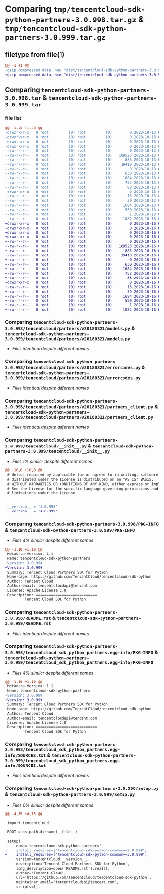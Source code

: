 # Comparing `tmp/tencentcloud-sdk-python-partners-3.0.998.tar.gz` & `tmp/tencentcloud-sdk-python-partners-3.0.999.tar.gz`

## filetype from file(1)

```diff
@@ -1 +1 @@
-gzip compressed data, was "dist/tencentcloud-sdk-python-partners-3.0.998.tar", last modified: Fri Oct 13 00:33:31 2023, max compression
+gzip compressed data, was "dist/tencentcloud-sdk-python-partners-3.0.999.tar", last modified: Mon Oct 16 00:32:44 2023, max compression
```

## Comparing `tencentcloud-sdk-python-partners-3.0.998.tar` & `tencentcloud-sdk-python-partners-3.0.999.tar`

### file list

```diff
@@ -1,20 +1,20 @@
-drwxr-xr-x   0 root         (0) root         (0)        0 2023-10-13 00:33:31.000000 tencentcloud-sdk-python-partners-3.0.998/
-drwxr-xr-x   0 root         (0) root         (0)        0 2023-10-13 00:33:31.000000 tencentcloud-sdk-python-partners-3.0.998/tencentcloud/
-drwxr-xr-x   0 root         (0) root         (0)        0 2023-10-13 00:33:31.000000 tencentcloud-sdk-python-partners-3.0.998/tencentcloud/partners/
-drwxr-xr-x   0 root         (0) root         (0)        0 2023-10-13 00:33:31.000000 tencentcloud-sdk-python-partners-3.0.998/tencentcloud/partners/v20180321/
--rw-r--r--   0 root         (0) root         (0)        0 2023-10-13 00:33:31.000000 tencentcloud-sdk-python-partners-3.0.998/tencentcloud/partners/v20180321/__init__.py
--rw-r--r--   0 root         (0) root         (0)   109523 2023-10-13 00:33:31.000000 tencentcloud-sdk-python-partners-3.0.998/tencentcloud/partners/v20180321/models.py
--rw-r--r--   0 root         (0) root         (0)      885 2023-10-13 00:33:31.000000 tencentcloud-sdk-python-partners-3.0.998/tencentcloud/partners/v20180321/errorcodes.py
--rw-r--r--   0 root         (0) root         (0)    19410 2023-10-13 00:33:31.000000 tencentcloud-sdk-python-partners-3.0.998/tencentcloud/partners/v20180321/partners_client.py
--rw-r--r--   0 root         (0) root         (0)        0 2023-10-13 00:33:31.000000 tencentcloud-sdk-python-partners-3.0.998/tencentcloud/partners/__init__.py
--rw-r--r--   0 root         (0) root         (0)      630 2023-10-13 00:33:31.000000 tencentcloud-sdk-python-partners-3.0.998/tencentcloud/__init__.py
--rw-r--r--   0 root         (0) root         (0)     1684 2023-10-13 00:33:31.000000 tencentcloud-sdk-python-partners-3.0.998/PKG-INFO
--rw-r--r--   0 root         (0) root         (0)      752 2023-10-13 00:33:31.000000 tencentcloud-sdk-python-partners-3.0.998/README.rst
--rw-r--r--   0 root         (0) root         (0)       88 2023-10-13 00:33:31.000000 tencentcloud-sdk-python-partners-3.0.998/setup.cfg
-drwxr-xr-x   0 root         (0) root         (0)        0 2023-10-13 00:33:31.000000 tencentcloud-sdk-python-partners-3.0.998/tencentcloud_sdk_python_partners.egg-info/
--rw-r--r--   0 root         (0) root         (0)       13 2023-10-13 00:33:31.000000 tencentcloud-sdk-python-partners-3.0.998/tencentcloud_sdk_python_partners.egg-info/top_level.txt
--rw-r--r--   0 root         (0) root         (0)       39 2023-10-13 00:33:31.000000 tencentcloud-sdk-python-partners-3.0.998/tencentcloud_sdk_python_partners.egg-info/requires.txt
--rw-r--r--   0 root         (0) root         (0)     1684 2023-10-13 00:33:31.000000 tencentcloud-sdk-python-partners-3.0.998/tencentcloud_sdk_python_partners.egg-info/PKG-INFO
--rw-r--r--   0 root         (0) root         (0)      550 2023-10-13 00:33:31.000000 tencentcloud-sdk-python-partners-3.0.998/tencentcloud_sdk_python_partners.egg-info/SOURCES.txt
--rw-r--r--   0 root         (0) root         (0)        1 2023-10-13 00:33:31.000000 tencentcloud-sdk-python-partners-3.0.998/tencentcloud_sdk_python_partners.egg-info/dependency_links.txt
--rw-r--r--   0 root         (0) root         (0)     1082 2023-10-13 00:33:31.000000 tencentcloud-sdk-python-partners-3.0.998/setup.py
+drwxr-xr-x   0 root         (0) root         (0)        0 2023-10-16 00:32:44.000000 tencentcloud-sdk-python-partners-3.0.999/
+drwxr-xr-x   0 root         (0) root         (0)        0 2023-10-16 00:32:44.000000 tencentcloud-sdk-python-partners-3.0.999/tencentcloud/
+drwxr-xr-x   0 root         (0) root         (0)        0 2023-10-16 00:32:44.000000 tencentcloud-sdk-python-partners-3.0.999/tencentcloud/partners/
+drwxr-xr-x   0 root         (0) root         (0)        0 2023-10-16 00:32:44.000000 tencentcloud-sdk-python-partners-3.0.999/tencentcloud/partners/v20180321/
+-rw-r--r--   0 root         (0) root         (0)        0 2023-10-16 00:32:44.000000 tencentcloud-sdk-python-partners-3.0.999/tencentcloud/partners/v20180321/__init__.py
+-rw-r--r--   0 root         (0) root         (0)   109523 2023-10-16 00:32:44.000000 tencentcloud-sdk-python-partners-3.0.999/tencentcloud/partners/v20180321/models.py
+-rw-r--r--   0 root         (0) root         (0)      885 2023-10-16 00:32:44.000000 tencentcloud-sdk-python-partners-3.0.999/tencentcloud/partners/v20180321/errorcodes.py
+-rw-r--r--   0 root         (0) root         (0)    19410 2023-10-16 00:32:44.000000 tencentcloud-sdk-python-partners-3.0.999/tencentcloud/partners/v20180321/partners_client.py
+-rw-r--r--   0 root         (0) root         (0)        0 2023-10-16 00:32:44.000000 tencentcloud-sdk-python-partners-3.0.999/tencentcloud/partners/__init__.py
+-rw-r--r--   0 root         (0) root         (0)      630 2023-10-16 00:32:44.000000 tencentcloud-sdk-python-partners-3.0.999/tencentcloud/__init__.py
+-rw-r--r--   0 root         (0) root         (0)     1684 2023-10-16 00:32:44.000000 tencentcloud-sdk-python-partners-3.0.999/PKG-INFO
+-rw-r--r--   0 root         (0) root         (0)      752 2023-10-16 00:32:44.000000 tencentcloud-sdk-python-partners-3.0.999/README.rst
+-rw-r--r--   0 root         (0) root         (0)       88 2023-10-16 00:32:44.000000 tencentcloud-sdk-python-partners-3.0.999/setup.cfg
+drwxr-xr-x   0 root         (0) root         (0)        0 2023-10-16 00:32:44.000000 tencentcloud-sdk-python-partners-3.0.999/tencentcloud_sdk_python_partners.egg-info/
+-rw-r--r--   0 root         (0) root         (0)       13 2023-10-16 00:32:44.000000 tencentcloud-sdk-python-partners-3.0.999/tencentcloud_sdk_python_partners.egg-info/top_level.txt
+-rw-r--r--   0 root         (0) root         (0)       39 2023-10-16 00:32:44.000000 tencentcloud-sdk-python-partners-3.0.999/tencentcloud_sdk_python_partners.egg-info/requires.txt
+-rw-r--r--   0 root         (0) root         (0)     1684 2023-10-16 00:32:44.000000 tencentcloud-sdk-python-partners-3.0.999/tencentcloud_sdk_python_partners.egg-info/PKG-INFO
+-rw-r--r--   0 root         (0) root         (0)      550 2023-10-16 00:32:44.000000 tencentcloud-sdk-python-partners-3.0.999/tencentcloud_sdk_python_partners.egg-info/SOURCES.txt
+-rw-r--r--   0 root         (0) root         (0)        1 2023-10-16 00:32:44.000000 tencentcloud-sdk-python-partners-3.0.999/tencentcloud_sdk_python_partners.egg-info/dependency_links.txt
+-rw-r--r--   0 root         (0) root         (0)     1082 2023-10-16 00:32:44.000000 tencentcloud-sdk-python-partners-3.0.999/setup.py
```

### Comparing `tencentcloud-sdk-python-partners-3.0.998/tencentcloud/partners/v20180321/models.py` & `tencentcloud-sdk-python-partners-3.0.999/tencentcloud/partners/v20180321/models.py`

 * *Files identical despite different names*

### Comparing `tencentcloud-sdk-python-partners-3.0.998/tencentcloud/partners/v20180321/errorcodes.py` & `tencentcloud-sdk-python-partners-3.0.999/tencentcloud/partners/v20180321/errorcodes.py`

 * *Files identical despite different names*

### Comparing `tencentcloud-sdk-python-partners-3.0.998/tencentcloud/partners/v20180321/partners_client.py` & `tencentcloud-sdk-python-partners-3.0.999/tencentcloud/partners/v20180321/partners_client.py`

 * *Files identical despite different names*

### Comparing `tencentcloud-sdk-python-partners-3.0.998/tencentcloud/__init__.py` & `tencentcloud-sdk-python-partners-3.0.999/tencentcloud/__init__.py`

 * *Files 1% similar despite different names*

```diff
@@ -10,8 +10,8 @@
 # Unless required by applicable law or agreed to in writing, software
 # distributed under the License is distributed on an "AS IS" BASIS,
 # WITHOUT WARRANTIES OR CONDITIONS OF ANY KIND, either express or implied.
 # See the License for the specific language governing permissions and
 # limitations under the License.
 
 
-__version__ = '3.0.998'
+__version__ = '3.0.999'
```

### Comparing `tencentcloud-sdk-python-partners-3.0.998/PKG-INFO` & `tencentcloud-sdk-python-partners-3.0.999/PKG-INFO`

 * *Files 4% similar despite different names*

```diff
@@ -1,10 +1,10 @@
 Metadata-Version: 1.1
 Name: tencentcloud-sdk-python-partners
-Version: 3.0.998
+Version: 3.0.999
 Summary: Tencent Cloud Partners SDK for Python
 Home-page: https://github.com/TencentCloud/tencentcloud-sdk-python
 Author: Tencent Cloud
 Author-email: tencentcloudapi@tencent.com
 License: Apache License 2.0
 Description: ============================
         Tencent Cloud SDK for Python
```

### Comparing `tencentcloud-sdk-python-partners-3.0.998/README.rst` & `tencentcloud-sdk-python-partners-3.0.999/README.rst`

 * *Files identical despite different names*

### Comparing `tencentcloud-sdk-python-partners-3.0.998/tencentcloud_sdk_python_partners.egg-info/PKG-INFO` & `tencentcloud-sdk-python-partners-3.0.999/tencentcloud_sdk_python_partners.egg-info/PKG-INFO`

 * *Files 4% similar despite different names*

```diff
@@ -1,10 +1,10 @@
 Metadata-Version: 1.1
 Name: tencentcloud-sdk-python-partners
-Version: 3.0.998
+Version: 3.0.999
 Summary: Tencent Cloud Partners SDK for Python
 Home-page: https://github.com/TencentCloud/tencentcloud-sdk-python
 Author: Tencent Cloud
 Author-email: tencentcloudapi@tencent.com
 License: Apache License 2.0
 Description: ============================
         Tencent Cloud SDK for Python
```

### Comparing `tencentcloud-sdk-python-partners-3.0.998/tencentcloud_sdk_python_partners.egg-info/SOURCES.txt` & `tencentcloud-sdk-python-partners-3.0.999/tencentcloud_sdk_python_partners.egg-info/SOURCES.txt`

 * *Files identical despite different names*

### Comparing `tencentcloud-sdk-python-partners-3.0.998/setup.py` & `tencentcloud-sdk-python-partners-3.0.999/setup.py`

 * *Files 0% similar despite different names*

```diff
@@ -4,15 +4,15 @@
 
 import tencentcloud
 
 ROOT = os.path.dirname(__file__)
 
 setup(
     name='tencentcloud-sdk-python-partners',
-    install_requires=["tencentcloud-sdk-python-common==3.0.998"],
+    install_requires=["tencentcloud-sdk-python-common==3.0.999"],
     version=tencentcloud.__version__,
     description='Tencent Cloud Partners SDK for Python',
     long_description=open('README.rst').read(),
     author='Tencent Cloud',
     url='https://github.com/TencentCloud/tencentcloud-sdk-python',
     maintainer_email="tencentcloudapi@tencent.com",
     scripts=[],
```

